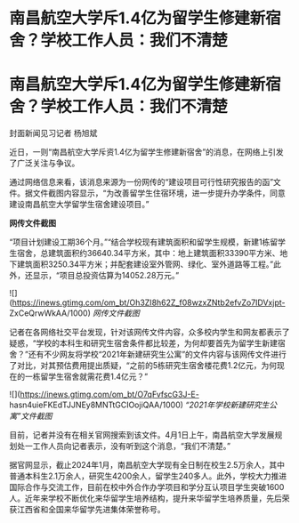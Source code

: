 # 南昌航空大学斥1.4亿为留学生修建新宿舍？学校工作人员：我们不清楚

# 南昌航空大学斥1.4亿为留学生修建新宿舍？学校工作人员：我们不清楚

封面新闻见习记者 杨旭斌

近日，一则“南昌航空大学斥资1.4亿为留学生修建新宿舍”的消息，在网络上引发了广泛关注与争议。

通过网络信息来看，该消息来源为一份网传的“建设项目可行性研究报告的函”文件。据文件截图内容显示，“为改善留学生住宿环境，进一步提升办学条件，同意建设南昌航空大学留学生宿舍建设项目。”

**网传文件截图**

“项目计划建设工期36个月。”“结合学校现有建筑面积和留学生规模，新建1栋留学生宿舍，总建筑面积约36640.34平方米，其中：地上建筑面积33390平方米、地下建筑面积3250.34平方米；并配套建设室外管网、绿化、室外道路等工程。”此外，还显示，“项目总投资估算为14052.28万元。”

![](https://inews.gtimg.com/om_bt/Oh3ZI8h62Z_f08wzxZNtb2efvZo7IDVxjpt-
ZxCeQrwWkAA/1000) _网传文件截图_

记者在各网络社交平台发现，针对该网传文件内容，众多校内学生和网友都表示了疑惑，“学校的本科生和研究生宿舍条件都比较差，为何却要首先为留学生新建宿舍？”还有不少网友将学校“2021年新建研究生公寓”的文件内容与该网传文件进行了对比，对其预估费用提出质疑，“之前的5栋研究生宿舍楼花费1.2亿元，为何现在的一栋留学生宿舍就需花费1.4亿元？”

![](https://inews.gtimg.com/om_bt/O7qFvfscG3J-E-
hasn4uieFKEdTJJNEy8MNTtGCIOojiQAA/1000) _“2021年学校新建研究生公寓”文件截图_

目前，记者并没有在相关官网搜索到该文件。4月1日上午，南昌航空大学发展规划处一工作人员向记者表示，没有听到这个消息，“我们不清楚。”

据官网显示，截止2024年1月，南昌航空大学现有全日制在校生2.5万余人，其中普通本科生2.1万余人，研究生4200余人，留学生240多人。此外，学校大力推进国际合作与交流工作，目前在校中外合作办学项目和学分互认项目学生突破1600人。近年来学校不断优化来华留学生培养结构，提升来华留学生培养质量，先后荣获江西省和全国来华留学先进集体荣誉称号。

